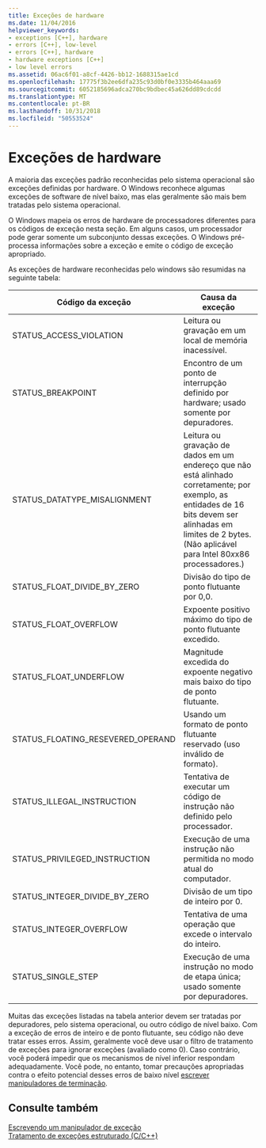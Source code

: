 ```yaml
---
title: Exceções de hardware
ms.date: 11/04/2016
helpviewer_keywords:
- exceptions [C++], hardware
- errors [C++], low-level
- errors [C++], hardware
- hardware exceptions [C++]
- low level errors
ms.assetid: 06ac6f01-a8cf-4426-bb12-1688315ae1cd
ms.openlocfilehash: 17775f3b2ee6dfa235c93d0bf0e3335b464aaa69
ms.sourcegitcommit: 6052185696adca270bc9bdbec45a626dd89cdcdd
ms.translationtype: MT
ms.contentlocale: pt-BR
ms.lasthandoff: 10/31/2018
ms.locfileid: "50553524"
---
```

# <a name="hardware-exceptions"></a>Exceções de hardware

A maioria das exceções padrão reconhecidas pelo sistema operacional são exceções definidas por hardware. O Windows reconhece algumas exceções de software de nível baixo, mas elas geralmente são mais bem tratadas pelo sistema operacional.

O Windows mapeia os erros de hardware de processadores diferentes para os códigos de exceção nesta seção. Em alguns casos, um processador pode gerar somente um subconjunto dessas exceções. O Windows pré-processa informações sobre a exceção e emite o código de exceção apropriado.

As exceções de hardware reconhecidas pelo windows são resumidas na seguinte tabela:

|Código da exceção|Causa da exceção|
|--------------------|------------------------|
|STATUS_ACCESS_VIOLATION|Leitura ou gravação em um local de memória inacessível.|
|STATUS_BREAKPOINT|Encontro de um ponto de interrupção definido por hardware; usado somente por depuradores.|
|STATUS_DATATYPE_MISALIGNMENT|Leitura ou gravação de dados em um endereço que não está alinhado corretamente; por exemplo, as entidades de 16 bits devem ser alinhadas em limites de 2 bytes. (Não aplicável para Intel 80*x*x86 processadores.)|
|STATUS_FLOAT_DIVIDE_BY_ZERO|Divisão do tipo de ponto flutuante por 0,0.|
|STATUS_FLOAT_OVERFLOW|Expoente positivo máximo do tipo de ponto flutuante excedido.|
|STATUS_FLOAT_UNDERFLOW|Magnitude excedida do expoente negativo mais baixo do tipo de ponto flutuante.|
|STATUS_FLOATING_RESEVERED_OPERAND|Usando um formato de ponto flutuante reservado (uso inválido de formato).|
|STATUS_ILLEGAL_INSTRUCTION|Tentativa de executar um código de instrução não definido pelo processador.|
|STATUS_PRIVILEGED_INSTRUCTION|Execução de uma instrução não permitida no modo atual do computador.|
|STATUS_INTEGER_DIVIDE_BY_ZERO|Divisão de um tipo de inteiro por 0.|
|STATUS_INTEGER_OVERFLOW|Tentativa de uma operação que excede o intervalo do inteiro.|
|STATUS_SINGLE_STEP|Execução de uma instrução no modo de etapa única; usado somente por depuradores.|

Muitas das exceções listadas na tabela anterior devem ser tratadas por depuradores, pelo sistema operacional, ou outro código de nível baixo. Com a exceção de erros de inteiro e de ponto flutuante, seu código não deve tratar esses erros. Assim, geralmente você deve usar o filtro de tratamento de exceções para ignorar exceções (avaliado como 0). Caso contrário, você poderá impedir que os mecanismos de nível inferior respondam adequadamente. Você pode, no entanto, tomar precauções apropriadas contra o efeito potencial desses erros de baixo nível [escrever manipuladores de terminação](../cpp/writing-a-termination-handler.md).

## <a name="see-also"></a>Consulte também

[Escrevendo um manipulador de exceção](../cpp/writing-an-exception-handler.md)<br/>
[Tratamento de exceções estruturado (C/C++)](../cpp/structured-exception-handling-c-cpp.md)